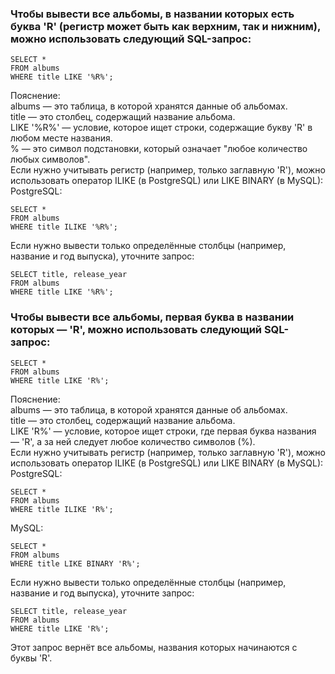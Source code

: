 ### Чтобы вывести все альбомы, в названии которых есть буква 'R' (регистр может быть как верхним, так и нижним), можно использовать следующий SQL-запрос:  
```
SELECT *
FROM albums
WHERE title LIKE '%R%';
```
Пояснение:  
albums — это таблица, в которой хранятся данные об альбомах.  
title — это столбец, содержащий название альбома.  
LIKE '%R%' — условие, которое ищет строки, содержащие букву 'R' в любом месте названия.  
% — это символ подстановки, который означает "любое количество любых символов".  
Если нужно учитывать регистр (например, только заглавную 'R'), можно использовать оператор ILIKE (в PostgreSQL) или LIKE BINARY (в MySQL):  
PostgreSQL:  
```
SELECT *
FROM albums
WHERE title ILIKE '%R%';
```
Если нужно вывести только определённые столбцы (например, название и год выпуска), уточните запрос:  
```
SELECT title, release_year
FROM albums
WHERE title LIKE '%R%';
```
### Чтобы вывести все альбомы, первая буква в названии которых — 'R', можно использовать следующий SQL-запрос:  
```
SELECT *
FROM albums
WHERE title LIKE 'R%';
```
Пояснение:  
albums — это таблица, в которой хранятся данные об альбомах.  
title — это столбец, содержащий название альбома.  
LIKE 'R%' — условие, которое ищет строки, где первая буква названия — 'R', а за ней следует любое количество символов (%).  
Если нужно учитывать регистр (например, только заглавную 'R'), можно использовать оператор ILIKE (в PostgreSQL) или LIKE BINARY (в MySQL):  
PostgreSQL:  
```
SELECT *
FROM albums
WHERE title ILIKE 'R%';
```
MySQL:
```
SELECT *
FROM albums
WHERE title LIKE BINARY 'R%';
```
Если нужно вывести только определённые столбцы (например, название и год выпуска), уточните запрос:  
```
SELECT title, release_year
FROM albums
WHERE title LIKE 'R%';
```
Этот запрос вернёт все альбомы, названия которых начинаются с буквы 'R'.  
